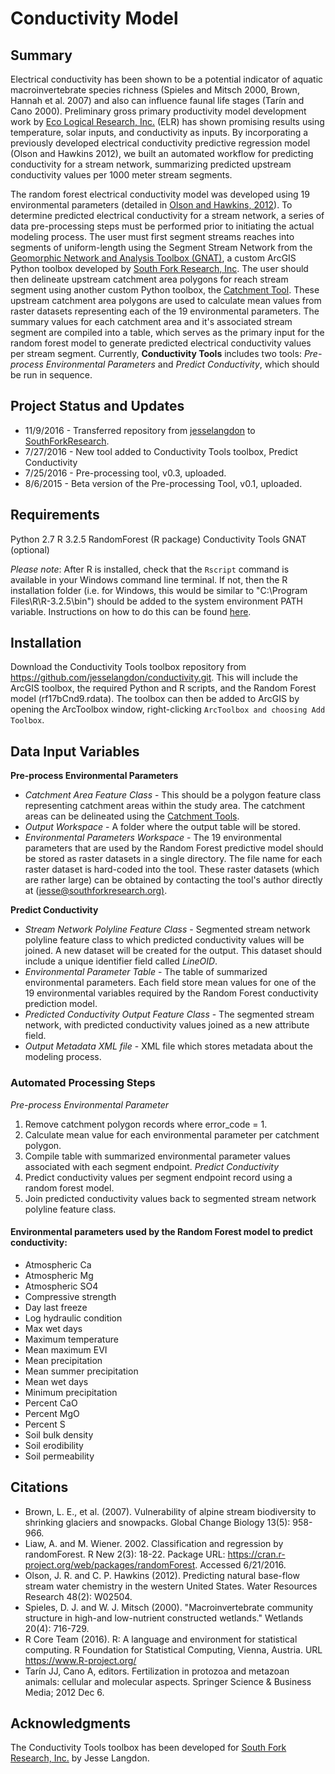 # Conductivity Model

## Summary
Electrical conductivity has been shown to be a potential indicator of aquatic macroinvertebrate species richness (Spieles and Mitsch 2000, Brown, Hannah et al. 2007) and also can influence faunal life stages (Tarín and Cano 2000). Preliminary gross primary productivity model development work by [Eco Logical Research, Inc.](https://sites.google.com/a/ecologicalresearch.net/ecologicalreseach-net/) (ELR) has shown promising results using temperature, solar inputs, and conductivity as inputs. By incorporating a previously developed electrical conductivity predictive regression model (Olson and Hawkins 2012), we built an automated workflow for predicting conductivity for a stream network, summarizing predicted upstream conductivity values per 1000 meter stream segments.

The random forest electrical conductivity model was developed using 19 environmental parameters (detailed in [Olson and Hawkins, 2012](http://onlinelibrary.wiley.com/doi/10.1029/2011WR011088/abstract)). To determine predicted electrical conductivity for a stream network, a series of data pre-processing steps must be performed prior to initiating the actual modeling process. The user must first segment streams reaches into segments of uniform-length using the Segment Stream Network from the [Geomorphic Network and Analysis Toolbox (GNAT)](https://bitbucket.org/KellyWhitehead/geomorphic-network-and-analysis-toolbox), a custom ArcGIS Python toolbox developed by [South Fork Research, Inc](https://southforkresearch.org). The user should then delineate upstream catchment area polygons for reach stream segment using another custom Python toolbox, the [Catchment Tool](https://github.com/SouthForkResearch/catchment-tool). These upstream catchment area polygons are used to calculate mean values from raster datasets representing each of the 19 environmental parameters. The summary values for each catchment area and it's associated stream segment are compiled into a table, which serves as the primary input for the random forest model to generate predicted electrical conductivity values per stream segment. Currently, **Conductivity Tools** includes two tools: *Pre-process Environmental Parameters* and *Predict Conductivity*, which should be run in sequence.

## Project Status and Updates
* 11/9/2016 - Transferred repository from [jesselangdon](https://github.com/jesselangdon) to [SouthForkResearch](https://github.com/SouthForkResearch).
* 7/27/2016 - New tool added to Conductivity Tools toolbox, Predict Conductivity
* 7/25/2016 - Pre-processing tool, v0.3, uploaded.
* 8/6/2015 - Beta version of the Pre-processing Tool, v0.1, uploaded.

## Requirements
Python 2.7
R 3.2.5
RandomForest (R package)
Conductivity Tools
GNAT (optional)

*Please note*: After R is installed, check that the `Rscript` command is available in your Windows command line terminal.  If not, then the R installation folder (i.e. for Windows, this would be similar to "C:\Program Files\R\R-3.2.5\bin") should be added to the system environment PATH variable. Instructions on how to do this can be found [here](http://windowsitpro.com/systems-management/how-can-i-add-new-folder-my-system-path).

## Installation
Download the Conductivity Tools toolbox repository from https://github.com/jesselangdon/conductivity.git.  This will include the ArcGIS toolbox, the required Python and R scripts, and the Random Forest model (rf17bCnd9.rdata). The toolbox can then be added to ArcGIS by opening the ArcToolbox window, right-clicking `ArcToolbox and choosing Add Toolbox`.

## Data Input Variables
**Pre-process Environmental Parameters** 
* *Catchment Area Feature Class* - This should be a polygon feature class representing catchment areas within the study area.  The catchment areas can be delineated using the [Catchment Tools](http://github.com/SouthForkResearch/catchment-tool).
* *Output Workspace* - A folder where the output table will be stored.
* *Environmental Parameters Workspace* - The 19 environmental parameters that are used by the Random Forest predictive model should be stored as raster datasets in a single directory. The file name for each raster dataset is hard-coded into the tool. These raster datasets (which are rather large) can be obtained by contacting the tool's author directly at ([jesse@southforkresearch.org)](jesse@southforkresearch.org).

**Predict Conductivity**
* *Stream Network Polyline Feature Class* - Segmented stream network polyline feature class to which predicted conductivity values will be joined.  A new dataset will be created for the output.  This dataset should include a unique identifier field called *LineOID*.
* *Environmental Parameter Table* - The table of summarized environmental parameters.  Each field store mean values for one of the 19 environmental variables required by the Random Forest conductivity prediction model.
* *Predicted Conductivity Output Feature Class* - The segmented stream network, with predicted conductivity values joined as a new attribute field.
* *Output Metadata XML file* - XML file which stores metadata about the modeling process.

### Automated Processing Steps
*Pre-process Environmental Parameter*
1.  Remove catchment polygon records where error_code = 1.
2.  Calculate mean value for each environmental parameter per catchment polygon.
3.  Compile table with summarized environmental parameter values associated with each segment endpoint.
*Predict Conductivity*
4.  Predict conductivity values per segment endpoint record using a random forest model.
5.  Join predicted conductivity values back to segmented stream network polyline feature class.

#### Environmental parameters used by the Random Forest model to predict conductivity:
* Atmospheric Ca
* Atmospheric Mg
* Atmospheric SO4
* Compressive strength
* Day last freeze
* Log hydraulic condition
* Max wet days
* Maximum temperature
* Mean maximum EVI
* Mean precipitation
* Mean summer precipitation
* Mean wet days
* Minimum precipitation
* Percent CaO
* Percent MgO
* Percent S
* Soil bulk density
* Soil erodibility
* Soil permeability

## Citations
* Brown, L. E., et al. (2007). Vulnerability of alpine stream biodiversity to shrinking glaciers and snowpacks. Global Change Biology 13(5): 958-966.
* Liaw, A. and M. Wiener. 2002. Classification and regression by randomForest. R New 2(3): 18-22. Package URL: https://cran.r-project.org/web/packages/randomForest. Accessed 6/21/2016.
* Olson, J. R. and C. P. Hawkins (2012). Predicting natural base-flow stream water chemistry in the western United States. Water Resources Research 48(2): W02504.
* Spieles, D. J. and W. J. Mitsch (2000). "Macroinvertebrate community structure in high-and low-nutrient constructed wetlands." Wetlands 20(4): 716-729.
* R Core Team (2016). R: A language and environment for statistical computing. R Foundation for Statistical Computing, Vienna, Austria. URL https://www.R-project.org/
* Tarín JJ, Cano A, editors. Fertilization in protozoa and metazoan animals: cellular and molecular aspects. Springer Science & Business Media; 2012 Dec 6.

## Acknowledgments
The Conductivity Tools toolbox has been developed for [South Fork Research, Inc.](http://southforkresearch.org) by Jesse Langdon.